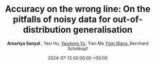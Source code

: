 ---
layout: post
categories: research
authors: "Amartya Sanyal"
venue: ICML Workshop on Next Generation AI Safety, 2024
shortVenue: ICML Workshop
title:  "Accuracy on the wrong line: On the pitfalls of noisy data for out-of-distribution generalisation
"
date:   2024-07-13 00:00:00 +00:00
author: <strong> Amartya Sanyal </strong>, Yaxi Hu, <a href="https://yaodongyu.github.io/"> Yaodong Yu</a>, Yian Ma <a href="https://yixinwang.github.io/"> Yixin Wang </a>,Bernhard Schölkopf
important: new
accepted: yes
spotlight: Oral Paper
arxiv: https://arxiv.org/abs/2406.19049v1
---